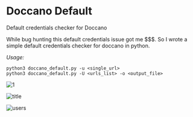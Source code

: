 # Doccano Default
Default credentials checker for Doccano

While bug hunting this default credentials issue got me $$$. So I wrote a simple default credentials checker for doccano in python.

*Usage:* 
```
python3 doccano_default.py -u <single_url>
python3 doccano_default.py -U <urls_list> -o <output_file>
```

![1](https://user-images.githubusercontent.com/62145317/226202876-3c526732-49fc-489e-b063-3a803a74da37.png)

![title](https://user-images.githubusercontent.com/62145317/226202899-ddfb4885-9d13-46fb-8a0e-929e86f7fb4f.png)

![users](https://user-images.githubusercontent.com/62145317/226200914-a3499950-2706-4300-bad1-bc5be54f6ecb.JPG)
